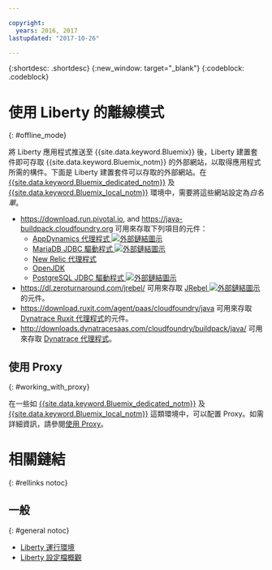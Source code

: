 ```yaml
---

copyright:
  years: 2016, 2017
lastupdated: "2017-10-26"

---
```


{:shortdesc: .shortdesc}
{:new_window: target="_blank"}
{:codeblock: .codeblock}


# 使用 Liberty 的離線模式
{: #offline_mode}

將 Liberty 應用程式推送至 {{site.data.keyword.Bluemix}} 後，Liberty 建置套件即可存取 {{site.data.keyword.Bluemix_notm}} 的外部網站，以取得應用程式所需的構件。下面是 Liberty 建置套件可以存取的外部網站。在 [{{site.data.keyword.Bluemix_dedicated_notm}}](/docs/dedicated/index.html#dedicated) 及 [{{site.data.keyword.Bluemix_local_notm}}](/docs/local/index.html#local) 環境中，需要將這些網站設定為*白名單*。

* https://download.run.pivotal.io, and https://java-buildpack.cloudfoundry.org 可用來存取下列項目的元件：
  * [AppDynamics 代理程式 ![外部鏈結圖示](../../icons/launch-glyph.svg "外部鏈結圖示")](https://www.appdynamics.com/)
  * [MariaDB JDBC 驅動程式 ![外部鏈結圖示](../../icons/launch-glyph.svg "外部鏈結圖示")](https://mariadb.com/)
  * [New Relic 代理程式](newRelic.html)
  * [OpenJDK](customizingJRE.html#OpenJDK)
  * [PostgreSQL JDBC 驅動程式 ![外部鏈結圖示](../../icons/launch-glyph.svg "外部鏈結圖示")](https://www.postgresql.org)
* https://dl.zeroturnaround.com/jrebel/ 可用來存取 [JRebel ![外部鏈結圖示](../../icons/launch-glyph.svg "外部鏈結圖示")](https://zeroturnaround.com/software/jrebel/) 的元件。
* https://download.ruxit.com/agent/paas/cloudfoundry/java 可用來存取 [Dynatrace Ruxit 代理程式](dynatrace.html)的元件。
* http://downloads.dynatracesaas.com/cloudfoundry/buildpack/java/ 可用來存取 [Dynatrace 代理程式](dynatrace.html)。

## 使用 Proxy
{: #working_with_proxy}

在一些如 [{{site.data.keyword.Bluemix_dedicated_notm}}](/docs/dedicated/index.html#dedicated) 及 [{{site.data.keyword.Bluemix_local_notm}}](/docs/local/index.html#local) 這類環境中，可以配置 Proxy。如需詳細資訊，請參閱[使用 Proxy](/docs/runtimes/common/workingWithProxy.html)。

# 相關鏈結
{: #rellinks notoc}
## 一般
{: #general notoc}
* [Liberty 運行環境](index.html)
* [Liberty 設定檔概觀](http://www-01.ibm.com/support/knowledgecenter/SSAW57_8.5.5/com.ibm.websphere.wlp.nd.doc/ae/cwlp_about.html)
